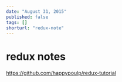 ```yaml
---
date: "August 31, 2015"
published: false
tags: []
shorturl: "redux-note"
---
```


# redux notes

https://github.com/happypoulp/redux-tutorial

